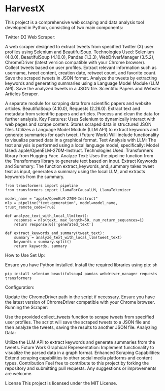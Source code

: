 # HarvestX
This project is a comprehensive web scraping and data analysis tool developed in Python, consisting of two main components:

Twitter (X) Web Scraper:

A web scraper designed to extract tweets from specified Twitter (X) user profiles using Selenium and BeautifulSoup. Technologies Used: Selenium (4.0.0), BeautifulSoup (4.10.0), Pandas (1.3.3), WebDriverManager (3.5.2), ChromeDriver (latest version compatible with your Chrome browser). Collect tweets based on user profiles. Extract relevant information such as username, tweet content, creation date, retweet count, and favorite count. Save the scraped tweets in JSON format. Analyze the tweets by extracting keywords and generating summaries using a Language Model Module (LLM API). Save the analyzed tweets in a JSON file. Scientific Papers and Website Articles Scraper.

A separate module for scraping data from scientific papers and website articles. BeautifulSoup (4.10.0), Requests (2.26.0). Extract text and metadata from scientific papers and articles. Process and clean the data for further analysis. Key Features: Uses Selenium to dynamically interact with web pages and scrape content. Stores scraped data in structured JSON files. Utilizes a Language Model Module (LLM API) to extract keywords and generate summaries for each tweet. (Future Work) Will include functionality to visualize parsed data in a graphical format. Text Analysis with LLM: The text analysis is performed using a local language model, specifically: Model Used: apple/OpenELM-270M-Instruct. Technologies Used: Transformers library from Hugging Face. Analyze Text: Uses the pipeline function from the Transformers library to generate text based on input. Extract Keywords and Summary: The function extract_keywords_and_summary takes tweet text as input, generates a summary using the local LLM, and extracts keywords from the summary.
```
from transformers import pipeline
from transformers import LlamaForCausalLM, LlamaTokenizer

model_name = "apple/OpenELM-270M-Instruct"
nlp = pipeline("text-generation", model=model_name, trust_remote_code=True)

def analyze_text_with_local_llm(text):
    response = nlp(text, max_length=50, num_return_sequences=1)
    return response[0]['generated_text']

def extract_keywords_and_summary(tweet_text):
    summary = analyze_text_with_local_llm(tweet_text)
    keywords = summary.split()
    return keywords, summary
```
How to Use
Set Up:

Ensure you have Python installed.
Install the required libraries using pip:
sh
```
pip install selenium beautifulsoup4 pandas webdriver_manager requests transformers
```
Configuration:

Update the ChromeDriver path in the script if necessary.
Ensure you have the latest version of ChromeDriver compatible with your Chrome browser.
Running the Scraper:

Use the provided collect_tweets function to scrape tweets from specified user profiles.
The script will save the scraped tweets to a JSON file and then analyze the tweets, saving the results to another JSON file.
Analyzing Data:

Utilize the LLM API to extract keywords and generate summaries from the tweets.
Future Work
Graphical Representation: Implement functionality to visualize the parsed data in a graph format.
Enhanced Scraping Capabilities: Extend scraping capabilities to other social media platforms and content types.
Contribution
Feel free to contribute to this project by forking the repository and submitting pull requests. Any suggestions or improvements are welcome.

License
This project is licensed under the MIT License.

